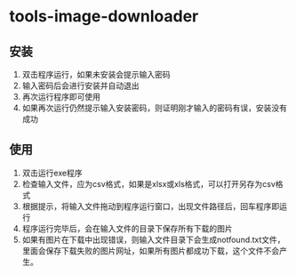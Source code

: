 # tools-image-downloader

## 安装
1. 双击程序运行，如果未安装会提示输入密码
1. 输入密码后会进行安装并自动退出
1. 再次运行程序即可使用
1. 如果再次运行仍然提示输入安装密码，则证明刚才输入的密码有误，安装没有成功

## 使用
1. 双击运行exe程序
1. 检查输入文件，应为csv格式，如果是xlsx或xls格式，可以打开另存为csv格式
1. 根据提示，将输入文件拖动到程序运行窗口，出现文件路径后，回车程序即运行
1. 程序运行完毕后，会在输入文件的目录下保存所有下载的图片
1. 如果有图片在下载中出现错误，则输入文件目录下会生成notfound.txt文件，里面会保存下载失败的图片网址，如果所有图片都成功下载，这个文件不会产生。
